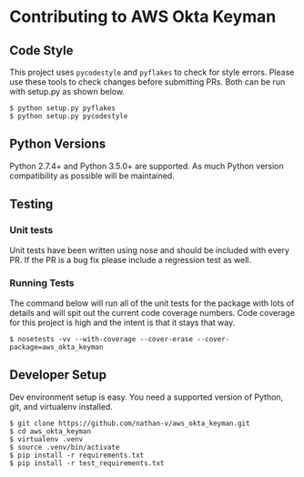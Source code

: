 # Contributing to AWS Okta Keyman

## Code Style

This project uses `pycodestyle` and `pyflakes` to check for style errors. Please
use these tools to check changes before submitting PRs. Both can be run with setup.py as shown below.

    $ python setup.py pyflakes
    $ python setup.py pycodestyle

## Python Versions

Python 2.7.4+ and Python 3.5.0+ are supported. As much Python version compatibility as possible will be maintained.

## Testing

### Unit tests

Unit tests have been written using nose and should be included with every PR. If the PR is a bug fix please include a
regression test as well.

### Running Tests

The command below will run all of the unit tests for the package with lots of details and will spit out the current code
coverage numbers. Code coverage for this project is high and the intent is that it stays that way.

    $ nosetests -vv --with-coverage --cover-erase --cover-package=aws_okta_keyman

## Developer Setup

Dev environment setup is easy. You need a supported version of Python, git, and virtualenv installed.

    $ git clone https://github.com/nathan-v/aws_okta_keyman.git
    $ cd aws_okta_keyman
    $ virtualenv .venv
    $ source .venv/bin/activate
    $ pip install -r requirements.txt
    $ pip install -r test_requirements.txt